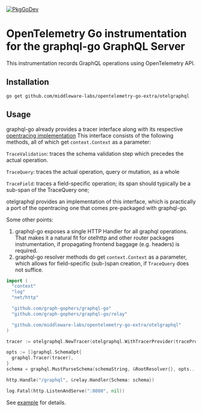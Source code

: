 [![PkgGoDev](https://pkg.go.dev/badge/github.com/middleware-labs/opentelemetry-go-extra/otelgraphql)](https://pkg.go.dev/github.com/middleware-labs/opentelemetry-go-extra/otelgraphql)

# OpenTelemetry Go instrumentation for the graphql-go GraphQL Server

This instrumentation records GraphQL operations using OpenTelemetry API.

## Installation

```shell
go get github.com/middleware-labs/opentelemetry-go-extra/otelgraphql
```

## Usage

graphql-go already provides a tracer interface along with its respective
[opentracing implementation](https://github.com/graph-gophers/graphql-go/tree/v1.1.0/trace) This
interface consists of the following methods, all of which get `context.Context` as a parameter:

`TraceValidation`: traces the schema validation step which precedes the actual operation.

`TraceQuery`: traces the actual operation, query or mutation, as a whole

`TraceField`: traces a field-specific operation; its span should typically be a sub-span of the
TraceQuery one;

otelgraphql provides an implementation of this interface, which is practically a port of the
opentracing one that comes pre-packaged with graphql-go.

Some other points:

1. graphql-go exposes a single HTTP Handler for all graphql operations. That makes it a natural fit
   for otelhttp and other router packages instrumentation, if propagating frontend baggage (e.g.
   headers) is required.
2. graphql-go resolver methods do get `context.Context` as a parameter, which allows for
   field-specific (sub-)span creation, if `TraceQuery` does not suffice.

```go
import (
  "context"
  "log"
  "net/http"

  "github.com/graph-gophers/graphql-go"
  "github.com/graph-gophers/graphql-go/relay"

  "github.com/middleware-labs/opentelemetry-go-extra/otelgraphql"
)

tracer := otelgraphql.NewTracer(otelgraphql.WithTracerProvider(traceProvider))

opts := []graphql.SchemaOpt{
  graphql.Tracer(tracer),
}
schema = graphql.MustParseSchema(schemaString, &RootResolver{}, opts...)

http.Handle("/graphql", &relay.Handler{Schema: schema})

log.Fatal(http.ListenAndServe(":8080", nil))
```

See [example](/example/) for details.
